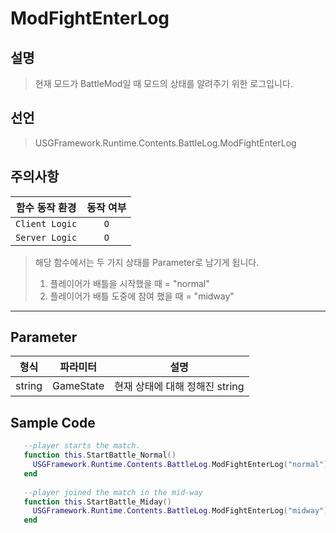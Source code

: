 # ModFightEnterLog

## 설명
>  현재 모드가 BattleMod일 때 모드의 상태를 알려주기 위한 로그입니다.

## 선언
> USGFramework.Runtime.Contents.BattleLog.ModFightEnterLog

## 주의사항
|    **함수 동작 환경**    | **동작 여부** |
|:------------------:|:---------:|
| ```Client Logic``` |  ```O```  |
| ```Server Logic``` |  ```O```  |
> 해당 함수에서는 두 가지 상태를 Parameter로 남기게 됩니다. 
> 1. 플레이어가 배틀을 시작했을 때 = "normal"
> 2. 플레이어가 배틀 도중에 참여 했을 때 = "midway"
---
## Parameter
| **형식** | **파라미터**  |        **설명**        |
|:------:|:---------:|:--------------------:|
| string | GameState | 현재 상태에 대해 정해진 string |


## Sample Code
```lua
   --player starts the match.
   function this.StartBattle_Normal()
     USGFramework.Runtime.Contents.BattleLog.ModFightEnterLog("normal")
   end
   
   --player joined the match in the mid-way
   function this.StartBattle_Miday()
     USGFramework.Runtime.Contents.BattleLog.ModFightEnterLog("midway")
   end
```
